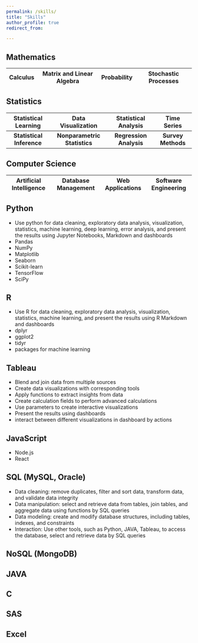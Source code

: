 ```yaml
---
permalink: /skills/
title: "Skills"
author_profile: true
redirect_from: 

---
```


## Mathematics

| **Calculus**      | **Matrix and Linear Algebra**  | **Probability**   | **Stochastic Processes**     |
|-|-|-|-|


## Statistics

| **Statistical Learning**  | **Data Visualization**       | **Statistical Analysis** | **Time Series**      |
|:-------------------------:|:----------------------------:|:------------------------:|:---------------------:|
| **Statistical Inference** | **Nonparametric Statistics** | **Regression Analysis**  | **Survey Methods**    |

## Computer Science

| **Artificial Intelligence**      | **Database Management**  | **Web Applications**   | **Software Engineering**     |
|:-------------------------:|:----------------------------:|:------------------------:|:---------------------:|


## Python
 * Use python for data cleaning, exploratory data analysis, visualization, statistics, machine learning, deep learning, error analysis, and present the results using Jupyter Notebooks, Markdown and dashboards
 * Pandas
 * NumPy
 * Matplotlib
 * Seaborn
 * Scikit-learn
 * TensorFlow
 * SciPy

## R
* Use R for data cleaning, exploratory data analysis, visualization, statistics, machine learning, and present the results using R Markdown and dashboards
* dplyr
* ggplot2
* tidyr
* packages for machine learning

## Tableau
* Blend and join data from multiple sources
* Create data visualizations with corresponding  tools
* Apply functions to extract insights from data
* Create calculation fields to perform advanced calculations
* Use parameters to create interactive visualizations
* Present the results using dashboards
* interact between different visualizations in dashboard by actions

## JavaScript
* Node.js
* React

## SQL (MySQL, Oracle)
* Data cleaning: remove duplicates, filter and sort data, transform data, and validate data integrity
* Data manipulation: select and retrieve data from tables, join tables, and aggregate data using functions by SQL queries
* Data modeling: create and modify database structures, including tables, indexes, and constraints
* Interaction: Use other tools, such as Python, JAVA, Tableau, to access the database, select and retrieve data by SQL queries

## NoSQL (MongoDB)

## JAVA

## C

## SAS

## Excel

